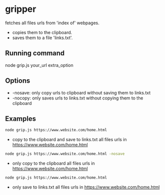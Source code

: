 # gripper

fetches all files urls from 'index of' webpages.

- copies them to the clipboard.
- saves them to a file 'links.txt'.

## Running command

node grip.js your_url extra_option

## Options

- -nosave: only copy urls to clipboard without saving them to links.txt
- -nocopy: only saves urls to links.txt without copying them to the clipboard

## Examples

```sh
node grip.js https://www.website.com/home.html
```

- copy to the clipboard and save to links.txt all files urls in https://www.website.com/home.html

```sh
node grip.js https://www.website.com/home.html -nosave
```

- only copy to the clipboard all files urls in https://www.website.com/home.html

```sh
node grip.js https://www.website.com/home.html
```

- only save to links.txt all files urls in https://www.website.com/home.html

